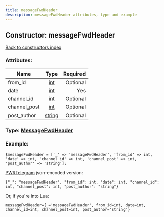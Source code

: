 ```yaml
---
title: messageFwdHeader
description: messageFwdHeader attributes, type and example
---
```

## Constructor: messageFwdHeader  
[Back to constructors index](index.md)



### Attributes:

| Name     |    Type       | Required |
|----------|:-------------:|---------:|
|from\_id|[int](../types/int.md) | Optional|
|date|[int](../types/int.md) | Yes|
|channel\_id|[int](../types/int.md) | Optional|
|channel\_post|[int](../types/int.md) | Optional|
|post\_author|[string](../types/string.md) | Optional|



### Type: [MessageFwdHeader](../types/MessageFwdHeader.md)


### Example:

```
$messageFwdHeader = ['_' => 'messageFwdHeader', 'from_id' => int, 'date' => int, 'channel_id' => int, 'channel_post' => int, 'post_author' => 'string'];
```  

[PWRTelegram](https://pwrtelegram.xyz) json-encoded version:

```
{"_": "messageFwdHeader", "from_id": int, "date": int, "channel_id": int, "channel_post": int, "post_author": "string"}
```


Or, if you're into Lua:  


```
messageFwdHeader={_='messageFwdHeader', from_id=int, date=int, channel_id=int, channel_post=int, post_author='string'}

```


